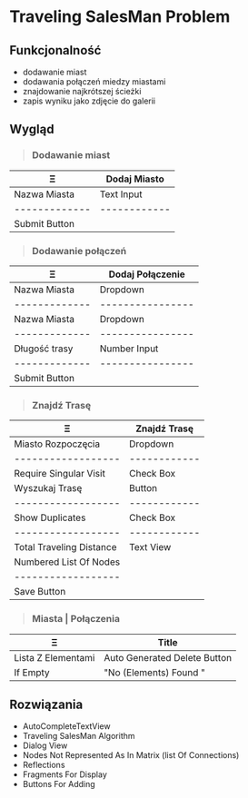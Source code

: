 # Traveling SalesMan Problem

## Funkcjonalność
- dodawanie miast
- dodawania połączeń miedzy miastami
- znajdowanie najkrótszej ścieżki
- zapis wyniku jako zdjęcie do galerii

## Wygląd

> ### Dodawanie miast
| Ξ             | Dodaj Miasto |
|---------------|--------------|
| Nazwa Miasta  | Text Input   |
| ------------- | ------------ |
| Submit Button |

> ### Dodawanie połączeń
| Ξ             | Dodaj Połączenie |
|---------------|------------------|
| Nazwa Miasta  | Dropdown         |
| ------------- | ---------------- |
| Nazwa Miasta  | Dropdown         |
| ------------- | ---------------- |
| Długość trasy | Number Input     |
| ------------- | ---------------- |
| Submit Button |

> ### Znajdź Trasę
| Ξ                        | Znajdź Trasę |
|--------------------------|--------------|
| Miasto Rozpoczęcia       | Dropdown     |
| ------------------       | ------------ |
| Require Singular Visit   | Check Box    |
| Wyszukaj Trasę           | Button       |
| ------------------       | ------------ |
| Show Duplicates          | Check Box    |
| ------------------       | ------------ |
| Total Traveling Distance | Text View    |
| Numbered List Of Nodes   |
| ------------------       |     
| Save Button              |

> ### Miasta | Połączenia
| Ξ                  | Title                        |
|--------------------|------------------------------|
| Lista Z Elementami | Auto Generated Delete Button |
| If Empty           | "No (Elements) Found "       |


## Rozwiązania
- AutoCompleteTextView
- Traveling SalesMan Algorithm
- Dialog View
- Nodes Not Represented As In Matrix (list Of Connections)
- Reflections
- Fragments For Display
- Buttons For Adding

